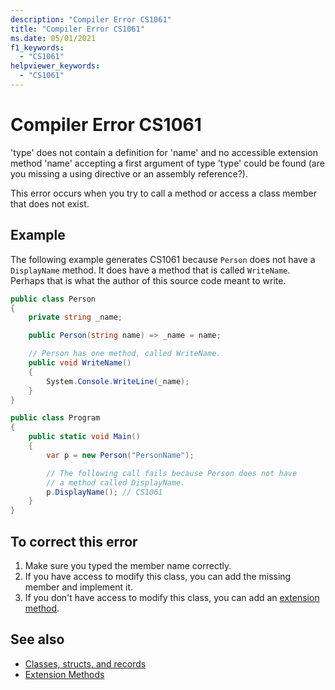 ```yaml
---
description: "Compiler Error CS1061"
title: "Compiler Error CS1061"
ms.date: 05/01/2021
f1_keywords: 
  - "CS1061"
helpviewer_keywords: 
  - "CS1061"
---
```

# Compiler Error CS1061

'type' does not contain a definition for 'name' and no accessible extension method 'name' accepting a first argument of type 'type' could be found (are you missing a using directive or an assembly reference?).

This error occurs when you try to call a method or access a class member that does not exist.

## Example

The following example generates CS1061 because `Person` does not have a `DisplayName` method. It does have a method that is called `WriteName`. Perhaps that is what the author of this source code meant to write.

```csharp
public class Person
{
    private string _name;

    public Person(string name) => _name = name;

    // Person has one method, called WriteName.
    public void WriteName()
    {
        System.Console.WriteLine(_name);
    }
}

public class Program
{
    public static void Main()
    {
        var p = new Person("PersonName");

        // The following call fails because Person does not have
        // a method called DisplayName.
        p.DisplayName(); // CS1061
    }
}
```

## To correct this error

1. Make sure you typed the member name correctly.
2. If you have access to modify this class, you can add the missing member and implement it.
3. If you don't have access to modify this class, you can add an [extension method](../../programming-guide/classes-and-structs/extension-methods.md).

## See also

- [Classes, structs, and records](../../fundamentals/object-oriented/index.md)
- [Extension Methods](../../programming-guide/classes-and-structs/extension-methods.md)